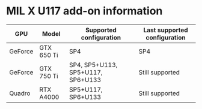 # MIL X U117 add-on information

| GPU | Model | Supported configuration | Last supported configuration |
| ------------- | ------------- | ------------- | ------------- |
| GeForce | GTX 650 Ti | SP4 | SP4 |
| GeForce | GTX 750 Ti | SP4, SP5+U113, SP5+U117, SP6+U133 | Still supported |
| Quadro | RTX A4000 | SP5+U117, SP6+U133 | Still supported |

